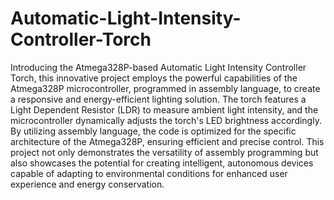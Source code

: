 # Automatic-Light-Intensity-Controller-Torch

Introducing the Atmega328P-based Automatic Light Intensity Controller Torch, this innovative project employs the powerful capabilities of the Atmega328P microcontroller, programmed in assembly language, to create a responsive and energy-efficient lighting solution. The torch features a Light Dependent Resistor (LDR) to measure ambient light intensity, and the microcontroller dynamically adjusts the torch's LED brightness accordingly. By utilizing assembly language, the code is optimized for the specific architecture of the Atmega328P, ensuring efficient and precise control. This project not only demonstrates the versatility of assembly programming but also showcases the potential for creating intelligent, autonomous devices capable of adapting to environmental conditions for enhanced user experience and energy conservation.
